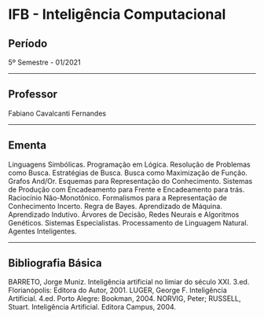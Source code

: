 # IFB - Inteligência Computacional

## Período

5º Semestre - 01/2021

---

## Professor

Fabiano Cavalcanti Fernandes

---

## Ementa

Linguagens Simbólicas. Programação em Lógica. Resolução de Problemas como Busca. Estratégias de Busca. Busca como Maximização de Função. Grafos And/Or. Esquemas para Representação do Conhecimento. Sistemas de Produção com Encadeamento para Frente e Encadeamento para trás. Raciocínio Não-Monotônico. Formalismos para a Representação de Conhecimento Incerto. Regra de Bayes. Aprendizado de Máquina. Aprendizado Indutivo. Árvores de Decisão, Redes Neurais e Algoritmos Genéticos. Sistemas Especialistas. Processamento de Linguagem Natural. Agentes Inteligentes.

---

## Bibliografia Básica

BARRETO, Jorge Muniz. Inteligência artificial no limiar do século XXI. 3.ed. Florianópolis: Editora do Autor, 2001.
LUGER, George F. Inteligência Artificial. 4.ed. Porto Alegre: Bookman, 2004.
NORVIG, Peter; RUSSELL, Stuart. Inteligência Artificial. Editora Campus, 2004.
